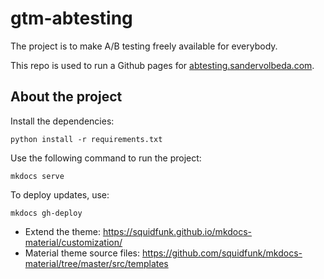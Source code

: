 # gtm-abtesting
The project is to make A/B testing freely available for everybody.

This repo is used to run a Github pages for [abtesting.sandervolbeda.com](https://abtesting.sandervolbeda.com). 

## About the project

Install the dependencies:
```
python install -r requirements.txt
```

Use the following command to run the project:
```
mkdocs serve
```

To deploy updates, use:
```
mkdocs gh-deploy
```

- Extend the theme: https://squidfunk.github.io/mkdocs-material/customization/
- Material theme source files: https://github.com/squidfunk/mkdocs-material/tree/master/src/templates